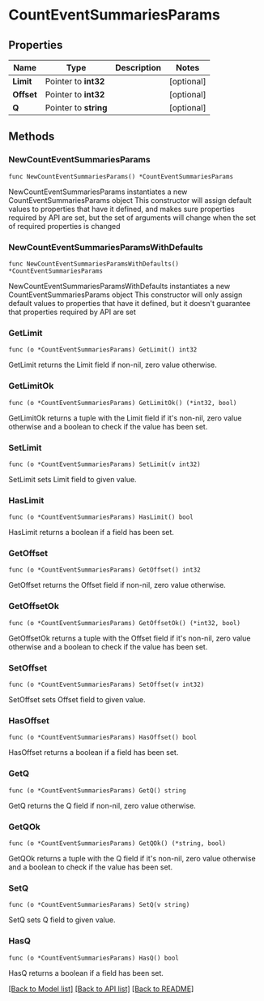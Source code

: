 # CountEventSummariesParams

## Properties

Name | Type | Description | Notes
------------ | ------------- | ------------- | -------------
**Limit** | Pointer to **int32** |  | [optional] 
**Offset** | Pointer to **int32** |  | [optional] 
**Q** | Pointer to **string** |  | [optional] 

## Methods

### NewCountEventSummariesParams

`func NewCountEventSummariesParams() *CountEventSummariesParams`

NewCountEventSummariesParams instantiates a new CountEventSummariesParams object
This constructor will assign default values to properties that have it defined,
and makes sure properties required by API are set, but the set of arguments
will change when the set of required properties is changed

### NewCountEventSummariesParamsWithDefaults

`func NewCountEventSummariesParamsWithDefaults() *CountEventSummariesParams`

NewCountEventSummariesParamsWithDefaults instantiates a new CountEventSummariesParams object
This constructor will only assign default values to properties that have it defined,
but it doesn't guarantee that properties required by API are set

### GetLimit

`func (o *CountEventSummariesParams) GetLimit() int32`

GetLimit returns the Limit field if non-nil, zero value otherwise.

### GetLimitOk

`func (o *CountEventSummariesParams) GetLimitOk() (*int32, bool)`

GetLimitOk returns a tuple with the Limit field if it's non-nil, zero value otherwise
and a boolean to check if the value has been set.

### SetLimit

`func (o *CountEventSummariesParams) SetLimit(v int32)`

SetLimit sets Limit field to given value.

### HasLimit

`func (o *CountEventSummariesParams) HasLimit() bool`

HasLimit returns a boolean if a field has been set.

### GetOffset

`func (o *CountEventSummariesParams) GetOffset() int32`

GetOffset returns the Offset field if non-nil, zero value otherwise.

### GetOffsetOk

`func (o *CountEventSummariesParams) GetOffsetOk() (*int32, bool)`

GetOffsetOk returns a tuple with the Offset field if it's non-nil, zero value otherwise
and a boolean to check if the value has been set.

### SetOffset

`func (o *CountEventSummariesParams) SetOffset(v int32)`

SetOffset sets Offset field to given value.

### HasOffset

`func (o *CountEventSummariesParams) HasOffset() bool`

HasOffset returns a boolean if a field has been set.

### GetQ

`func (o *CountEventSummariesParams) GetQ() string`

GetQ returns the Q field if non-nil, zero value otherwise.

### GetQOk

`func (o *CountEventSummariesParams) GetQOk() (*string, bool)`

GetQOk returns a tuple with the Q field if it's non-nil, zero value otherwise
and a boolean to check if the value has been set.

### SetQ

`func (o *CountEventSummariesParams) SetQ(v string)`

SetQ sets Q field to given value.

### HasQ

`func (o *CountEventSummariesParams) HasQ() bool`

HasQ returns a boolean if a field has been set.


[[Back to Model list]](../README.md#documentation-for-models) [[Back to API list]](../README.md#documentation-for-api-endpoints) [[Back to README]](../README.md)


